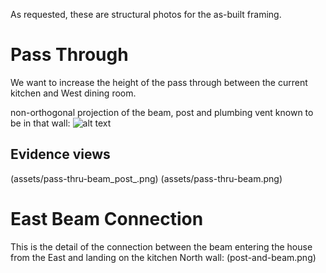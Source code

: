 As requested, these are structural photos for the as-built framing.

# Pass Through
We want to increase the height of the pass through between the current kitchen and West dining room.

non-orthogonal projection of the beam, post and plumbing vent known to be in that wall:
![alt text](assets/pass-thru.png)

## Evidence views
(assets/pass-thru-beam_post_.png)
(assets/pass-thru-beam.png)

# East Beam Connection
This is the detail of the connection between the beam entering the house from the East and landing on the kitchen North wall:
(post-and-beam.png)
